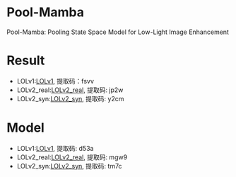 # Pool-Mamba
Pool-Mamba: Pooling State Space Model for Low-Light Image Enhancement
# Result 
* LOLv1:[LOLv1](https://pan.baidu.com/s/1leMiXgAaUSeK8DF1LLluxA?pwd=fsvv), 提取码：fsvv
* LOLv2_real:[LOLv2_real](https://pan.baidu.com/s/1nQsa7J3fCseVgsBK8QAVrA?pwd=jp2w), 提取码: jp2w
* LOLv2_syn:[LOLv2_syn](https://pan.baidu.com/s/1N7sbLW3XqUCAyHjMZQ0tGQ?pwd=y2cm), 提取码: y2cm 
# Model
* LOLv1:[LOLv1](https://pan.baidu.com/s/10oeXhPQBbnBQAiLw2_X_UA?pwd=d53a), 提取码: d53a 
* LOLv2_real:[LOLv2_real](https://pan.baidu.com/s/1JTN47nq8qJpCF67Pay-Q2g?pwd=mgw9), 提取码: mgw9 
* LOLv2_syn:[LOLv2_syn](https://pan.baidu.com/s/1tjih9somIiQEvvfzkXQKEw?pwd=tm7c), 提取码: tm7c 
